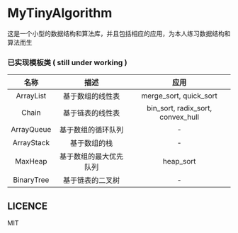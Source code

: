 # MyTinyAlgorithm

这是一个小型的数据结构和算法库，并且包括相应的应用，为本人练习数据结构和算法而生

### 已实现模板类 ( still under working )

|     名称     |     描述      |                应用                 |
|:----------:|:-----------:|:---------------------------------:|
| ArrayList  |  基于数组的线性表   |      merge_sort, quick_sort       |
|   Chain    |  基于链表的线性表   | bin_sort, radix_sort, convex_hull |
| ArrayQueue |  基于数组的循环队列  |                 -                 |
| ArrayStack |   基于数组的栈    |                 -                 |
|  MaxHeap   | 基于数组的最大优先队列 |             heap_sort             |
| BinaryTree |  基于链表的二叉树   |                 -                 |

## LICENCE

MIT